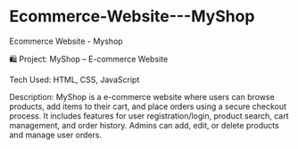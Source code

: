 # Ecommerce-Website---MyShop
Ecommerce Website - Myshop

🛍️ Project: MyShop – E-commerce Website

Tech Used: 
HTML, CSS, JavaScript

Description:
MyShop is a e-commerce website where users can browse products, add items to their cart, and place orders using a secure checkout process. 
It includes features for user registration/login, product search, cart management, and order history. Admins can add, edit, or delete products and manage user orders.


